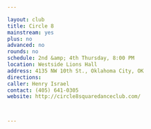 ```yaml
---

layout: club
title: Circle 8
mainstream: yes
plus: no
advanced: no
rounds: no
schedule: 2nd &amp; 4th Thursday, 8:00 PM
location: Westside Lions Hall
address: 4135 NW 10th St., Oklahoma City, OK
directions: 
caller: Henry Israel
contact: (405) 641-0305
website: http://circle8squaredanceclub.com/



---
```


